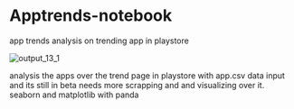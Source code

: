 # Apptrends-notebook
app trends analysis on trending app in playstore 

![output_13_1](https://user-images.githubusercontent.com/104635627/168319482-f7ed7a1b-0978-4db7-a438-49112a3395cd.png)

analysis the apps over the trend page in playstore with app.csv data input and its still in beta needs more scrapping and and visualizing over it.
seaborn and matplotlib with panda 
